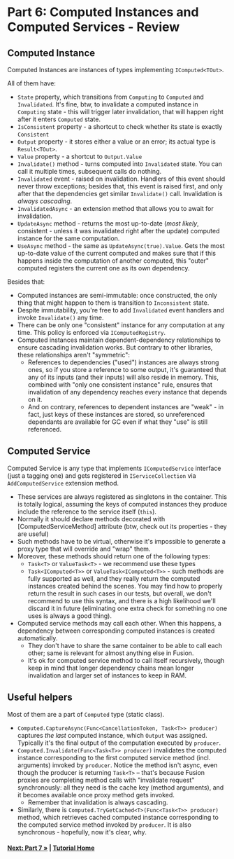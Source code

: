 # Part 6: Computed Instances and Computed Services - Review

## Computed Instance

Computed Instances are instances of types implementing `IComputed<TOut>`.

All of them have:
* `State` property, which transitions from 
  `Computing` to `Computed` and `Invalidated`. It's fine, btw, 
  to invalidate a computed instance in `Computing` state -
  this will trigger later invalidation, that will happen right
  after it enters `Computed` state.
* `IsConsistent` property - a shortcut to check whether its state 
  is exactly `Consistent`
* `Output` property - it stores either a value or an error; 
  its actual type is `Result<TOut>`.
* `Value` property - a shortcut to `Output.Value`
* `Invalidate()` method - turns computed into `Invalidated` state.
  You can call it multiple times, subsequent calls do nothing.   
* `Invalidated` event - raised on invalidation. Handlers of this event
  should never throw exceptions; besides that, this event is raised
  first, and only after that the dependencies get similar `Invalidate()`
  call. Invalidation is *always cascading*.
* `InvalidatedAsync` - an extension method that allows you to await
  for invalidation.
* `UpdateAsync` method - returns the most up-to-date (*most likely*, 
  consistent - unless it was invalidated right after the update)
  computed instance for the same computation.
* `UseAsync` method - the same as `UpdateAsync(true).Value`.
  Gets the most up-to-date value of the current computed and
  makes sure that if this happens inside the computation of another
  computed, this "outer" computed registers the current one
  as its own dependency.       

Besides that:
* Computed instances are semi-immutable: once constructed, the only
  thing that might happen to them is transition to `Inconsistent` state.
* Despite immutability, you're free to add `Invalidated` event handlers and
  invoke `Invalidate()` any time.
* There can be only one "consistent" instance for any computation at any time.
  This policy is enforced via `IComputedRegistry`.
* Computed instances maintain dependent-dependency relationships to ensure 
  cascading invalidation works. But contrary to other libraries, these
  relationships aren't "symmetric":
  * References to dependencies ("used") instances are always strong ones,
    so if you store a reference to some output, it's guaranteed that any 
    of its inputs (and their inputs) will also reside in memory. This,
    combined with "only one consistent instance" rule, ensures that 
    invalidation of any dependency reaches every instance that depends on
    it.
  * And on contrary, references to dependent instances are "weak" - in fact,
    just keys of these instances are stored, so unreferenced dependants are 
    available for GC even if what they "use" is still referenced.

## Computed Service

Computed Service is any type that implements `IComputedService` interface 
(just a tagging one) and gets registered in `IServiceCollection` via 
`AddComputedService` extension method.

* These services are always registered as singletons in the container.
  This is totally logical, assuming the keys of computed instances they
  produce include the reference to the service itself (`this`).
* Normally it should declare methods decorated with [ComputedServiceMethod]
  attribute (btw, check out its properties - they are useful)
* Such methods have to be virtual, otherwise it's impossible to generate
  a proxy type that will override and "wrap" them.
* Moreover, these methods should return one of the following types:
  * `Task<T>` or `ValueTask<T>` - we recommend use these types
  * `Task<IComputed<T>>` or `ValueTask<IComputed<T>>` - such methods
    are fully supported as well, and they really return the computed
    instances created behind the scenes. You may find how to properly
    return the result in such cases in our tests, but overall,
    we don't recommend to use this syntax, and there is a high 
    likelihood we'll discard it in future (eliminating one extra check
    for something no one uses is always a good thing).
* Computed service methods may call each other. When this happens,
  a dependency between corresponding computed instances is created 
  automatically. 
  * They don't have to share the same container
    to be able to call each other; same is relevant for almost anything
    else in Fusion.
  * It's ok for computed service method to call itself recursively,
    though keep in mind that longer dependency chains mean longer
    invalidation and larger set of instances to keep in RAM.
    
## Useful helpers

Most of them are a part of `Computed` type (static class).
* `Computed.CaptureAsync(Func<CancellationToken, Task<T>> producer)` captures
  *the last* computed instance, which `Output` was assigned. Typically it's 
  the final output of the computation executed by `producer`.
* `Computed.Invalidate(Func<Task<T>> producer)` invalidates the computed
  instance corresponding to the first computed service method (incl. arguments) 
  invoked by `producer`. Notice the method isn't async, even though the producer
  is returning `Task<T>` &ndash; that's because Fusion proxies are completing
  method calls with "invalidate request" synchronously: all they need is 
  the cache key (method arguments), and it becomes available once proxy method 
  gets invoked.
  * Remember that invalidation is always cascading.
* Similarly, there is `Computed.TryGetCached<T>(Func<Task<T>> producer)` method,
  which retrieves cached computed instance corresponding to the computed
  service method invoked by `producer`. It is also synchronous - hopefully,
  now it's clear, why. 

#### [Next: Part 7 &raquo;](./Part07.md) | [Tutorial Home](./README.md)
